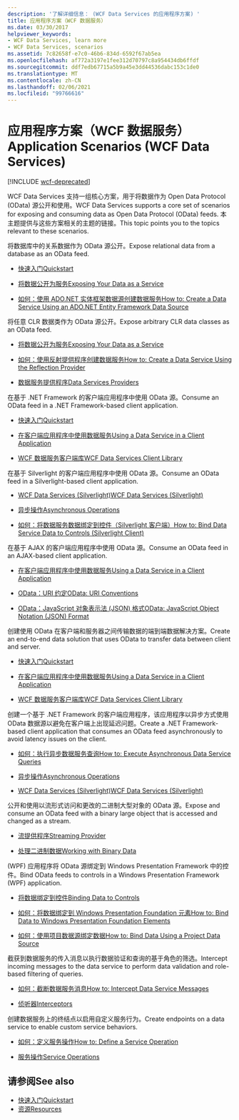 ```yaml
---
description: '了解详细信息： (WCF Data Services 的应用程序方案) '
title: 应用程序方案（WCF 数据服务）
ms.date: 03/30/2017
helpviewer_keywords:
- WCF Data Services, learn more
- WCF Data Services, scenarios
ms.assetid: 7c82658f-e7c0-46b6-834d-6592f67ab5ea
ms.openlocfilehash: af772a3197e1fee312d70797c8a954434db6ffdf
ms.sourcegitcommit: ddf7edb67715a5b9a45e3dd44536dabc153c1de0
ms.translationtype: MT
ms.contentlocale: zh-CN
ms.lasthandoff: 02/06/2021
ms.locfileid: "99766616"
---
```

# <a name="application-scenarios-wcf-data-services"></a><span data-ttu-id="a6723-103">应用程序方案（WCF 数据服务）</span><span class="sxs-lookup"><span data-stu-id="a6723-103">Application Scenarios (WCF Data Services)</span></span>

[!INCLUDE [wcf-deprecated](~/includes/wcf-deprecated.md)]

<span data-ttu-id="a6723-104">WCF Data Services 支持一组核心方案，用于将数据作为 Open Data Protocol (OData) 源公开和使用。</span><span class="sxs-lookup"><span data-stu-id="a6723-104">WCF Data Services supports a core set of scenarios for exposing and consuming data as Open Data Protocol (OData) feeds.</span></span> <span data-ttu-id="a6723-105">本主题提供与这些方案相关的主题的链接。</span><span class="sxs-lookup"><span data-stu-id="a6723-105">This topic points you to the topics relevant to these scenarios.</span></span>

<span data-ttu-id="a6723-106">将数据库中的关系数据作为 OData 源公开。</span><span class="sxs-lookup"><span data-stu-id="a6723-106">Expose relational data from a database as an OData feed.</span></span>

- [<span data-ttu-id="a6723-107">快速入门</span><span class="sxs-lookup"><span data-stu-id="a6723-107">Quickstart</span></span>](quickstart-wcf-data-services.md)

- [<span data-ttu-id="a6723-108">将数据公开为服务</span><span class="sxs-lookup"><span data-stu-id="a6723-108">Exposing Your Data as a Service</span></span>](exposing-your-data-as-a-service-wcf-data-services.md)

- [<span data-ttu-id="a6723-109">如何：使用 ADO.NET 实体框架数据源创建数据服务</span><span class="sxs-lookup"><span data-stu-id="a6723-109">How to: Create a Data Service Using an ADO.NET Entity Framework Data Source</span></span>](create-a-data-service-using-an-adonet-ef-data-wcf.md)

<span data-ttu-id="a6723-110">将任意 CLR 数据类作为 OData 源公开。</span><span class="sxs-lookup"><span data-stu-id="a6723-110">Expose arbitrary CLR data classes as an OData feed.</span></span>

- [<span data-ttu-id="a6723-111">将数据公开为服务</span><span class="sxs-lookup"><span data-stu-id="a6723-111">Exposing Your Data as a Service</span></span>](exposing-your-data-as-a-service-wcf-data-services.md)

- [<span data-ttu-id="a6723-112">如何：使用反射提供程序创建数据服务</span><span class="sxs-lookup"><span data-stu-id="a6723-112">How to: Create a Data Service Using the Reflection Provider</span></span>](create-a-data-service-using-rp-wcf-data-services.md)

- [<span data-ttu-id="a6723-113">数据服务提供程序</span><span class="sxs-lookup"><span data-stu-id="a6723-113">Data Services Providers</span></span>](data-services-providers-wcf-data-services.md)

<span data-ttu-id="a6723-114">在基于 .NET Framework 的客户端应用程序中使用 OData 源。</span><span class="sxs-lookup"><span data-stu-id="a6723-114">Consume an OData feed in a .NET Framework-based client application.</span></span>

- [<span data-ttu-id="a6723-115">快速入门</span><span class="sxs-lookup"><span data-stu-id="a6723-115">Quickstart</span></span>](quickstart-wcf-data-services.md)

- [<span data-ttu-id="a6723-116">在客户端应用程序中使用数据服务</span><span class="sxs-lookup"><span data-stu-id="a6723-116">Using a Data Service in a Client Application</span></span>](using-a-data-service-in-a-client-application-wcf-data-services.md)

- [<span data-ttu-id="a6723-117">WCF 数据服务客户端库</span><span class="sxs-lookup"><span data-stu-id="a6723-117">WCF Data Services Client Library</span></span>](wcf-data-services-client-library.md)

<span data-ttu-id="a6723-118">在基于 Silverlight 的客户端应用程序中使用 OData 源。</span><span class="sxs-lookup"><span data-stu-id="a6723-118">Consume an OData feed in a Silverlight-based client application.</span></span>

- <span data-ttu-id="a6723-119">[WCF Data Services (Silverlight)](/previous-versions/windows/silverlight/dotnet-windows-silverlight/cc838234(v=vs.95))</span><span class="sxs-lookup"><span data-stu-id="a6723-119">[WCF Data Services (Silverlight)](/previous-versions/windows/silverlight/dotnet-windows-silverlight/cc838234(v=vs.95))</span></span>

- [<span data-ttu-id="a6723-120">异步操作</span><span class="sxs-lookup"><span data-stu-id="a6723-120">Asynchronous Operations</span></span>](asynchronous-operations-wcf-data-services.md)

- <span data-ttu-id="a6723-121">[如何：将数据服务数据绑定到控件（Silverlight 客户端）](/previous-versions/dotnet/wcf-data-services/ee681614(v=vs.103))</span><span class="sxs-lookup"><span data-stu-id="a6723-121">[How to: Bind Data Service Data to Controls (Silverlight Client)](/previous-versions/dotnet/wcf-data-services/ee681614(v=vs.103))</span></span>

<span data-ttu-id="a6723-122">在基于 AJAX 的客户端应用程序中使用 OData 源。</span><span class="sxs-lookup"><span data-stu-id="a6723-122">Consume an OData feed in an AJAX-based client application.</span></span>

- [<span data-ttu-id="a6723-123">在客户端应用程序中使用数据服务</span><span class="sxs-lookup"><span data-stu-id="a6723-123">Using a Data Service in a Client Application</span></span>](using-a-data-service-in-a-client-application-wcf-data-services.md)

- [<span data-ttu-id="a6723-124">OData：URI 约定</span><span class="sxs-lookup"><span data-stu-id="a6723-124">OData: URI Conventions</span></span>](https://www.odata.org/documentation/odata-version-2-0/uri-conventions/)

- [<span data-ttu-id="a6723-125">OData：JavaScript 对象表示法 (JSON) 格式</span><span class="sxs-lookup"><span data-stu-id="a6723-125">OData: JavaScript Object Notation (JSON) Format</span></span>](https://www.odata.org/developers/protocols/json-format/)

<span data-ttu-id="a6723-126">创建使用 OData 在客户端和服务器之间传输数据的端到端数据解决方案。</span><span class="sxs-lookup"><span data-stu-id="a6723-126">Create an end-to-end data solution that uses OData to transfer data between client and server.</span></span>

- [<span data-ttu-id="a6723-127">快速入门</span><span class="sxs-lookup"><span data-stu-id="a6723-127">Quickstart</span></span>](quickstart-wcf-data-services.md)

- [<span data-ttu-id="a6723-128">在客户端应用程序中使用数据服务</span><span class="sxs-lookup"><span data-stu-id="a6723-128">Using a Data Service in a Client Application</span></span>](using-a-data-service-in-a-client-application-wcf-data-services.md)

- [<span data-ttu-id="a6723-129">WCF 数据服务客户端库</span><span class="sxs-lookup"><span data-stu-id="a6723-129">WCF Data Services Client Library</span></span>](wcf-data-services-client-library.md)

<span data-ttu-id="a6723-130">创建一个基于 .NET Framework 的客户端应用程序，该应用程序以异步方式使用 OData 数据源以避免在客户端上出现延迟问题。</span><span class="sxs-lookup"><span data-stu-id="a6723-130">Create a .NET Framework-based client application that consumes an OData feed asynchronously to avoid latency issues on the client.</span></span>

- [<span data-ttu-id="a6723-131">如何：执行异步数据服务查询</span><span class="sxs-lookup"><span data-stu-id="a6723-131">How to: Execute Asynchronous Data Service Queries</span></span>](how-to-execute-asynchronous-data-service-queries-wcf-data-services.md)

- [<span data-ttu-id="a6723-132">异步操作</span><span class="sxs-lookup"><span data-stu-id="a6723-132">Asynchronous Operations</span></span>](asynchronous-operations-wcf-data-services.md)

- <span data-ttu-id="a6723-133">[WCF Data Services (Silverlight)](/previous-versions/windows/silverlight/dotnet-windows-silverlight/cc838234(v=vs.95))</span><span class="sxs-lookup"><span data-stu-id="a6723-133">[WCF Data Services (Silverlight)](/previous-versions/windows/silverlight/dotnet-windows-silverlight/cc838234(v=vs.95))</span></span>

<span data-ttu-id="a6723-134">公开和使用以流形式访问和更改的二进制大型对象的 OData 源。</span><span class="sxs-lookup"><span data-stu-id="a6723-134">Expose and consume an OData feed with a binary large object that is accessed and changed as a stream.</span></span>

- [<span data-ttu-id="a6723-135">流提供程序</span><span class="sxs-lookup"><span data-stu-id="a6723-135">Streaming Provider</span></span>](streaming-provider-wcf-data-services.md)

- [<span data-ttu-id="a6723-136">处理二进制数据</span><span class="sxs-lookup"><span data-stu-id="a6723-136">Working with Binary Data</span></span>](working-with-binary-data-wcf-data-services.md)

<span data-ttu-id="a6723-137"> (WPF) 应用程序将 OData 源绑定到 Windows Presentation Framework 中的控件。</span><span class="sxs-lookup"><span data-stu-id="a6723-137">Bind OData feeds to controls in a Windows Presentation Framework (WPF) application.</span></span>

- [<span data-ttu-id="a6723-138">将数据绑定到控件</span><span class="sxs-lookup"><span data-stu-id="a6723-138">Binding Data to Controls</span></span>](binding-data-to-controls-wcf-data-services.md)

- [<span data-ttu-id="a6723-139">如何：将数据绑定到 Windows Presentation Foundation 元素</span><span class="sxs-lookup"><span data-stu-id="a6723-139">How to: Bind Data to Windows Presentation Foundation Elements</span></span>](bind-data-to-wpf-elements-wcf-data-services.md)

- [<span data-ttu-id="a6723-140">如何：使用项目数据源绑定数据</span><span class="sxs-lookup"><span data-stu-id="a6723-140">How to: Bind Data Using a Project Data Source</span></span>](how-to-bind-data-using-a-project-data-source-wcf-data-services.md)

<span data-ttu-id="a6723-141">截获到数据服务的传入消息以执行数据验证和查询的基于角色的筛选。</span><span class="sxs-lookup"><span data-stu-id="a6723-141">Intercept incoming messages to the data service to perform data validation and role-based filtering of queries.</span></span>

- [<span data-ttu-id="a6723-142">如何：截断数据服务消息</span><span class="sxs-lookup"><span data-stu-id="a6723-142">How to: Intercept Data Service Messages</span></span>](how-to-intercept-data-service-messages-wcf-data-services.md)

- [<span data-ttu-id="a6723-143">侦听器</span><span class="sxs-lookup"><span data-stu-id="a6723-143">Interceptors</span></span>](interceptors-wcf-data-services.md)

<span data-ttu-id="a6723-144">创建数据服务上的终结点以启用自定义服务行为。</span><span class="sxs-lookup"><span data-stu-id="a6723-144">Create endpoints on a data service to enable custom service behaviors.</span></span>

- [<span data-ttu-id="a6723-145">如何：定义服务操作</span><span class="sxs-lookup"><span data-stu-id="a6723-145">How to: Define a Service Operation</span></span>](how-to-define-a-service-operation-wcf-data-services.md)

- [<span data-ttu-id="a6723-146">服务操作</span><span class="sxs-lookup"><span data-stu-id="a6723-146">Service Operations</span></span>](service-operations-wcf-data-services.md)

## <a name="see-also"></a><span data-ttu-id="a6723-147">请参阅</span><span class="sxs-lookup"><span data-stu-id="a6723-147">See also</span></span>

- [<span data-ttu-id="a6723-148">快速入门</span><span class="sxs-lookup"><span data-stu-id="a6723-148">Quickstart</span></span>](quickstart-wcf-data-services.md)
- [<span data-ttu-id="a6723-149">资源</span><span class="sxs-lookup"><span data-stu-id="a6723-149">Resources</span></span>](wcf-data-services-resources.md)
